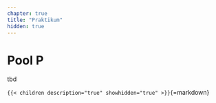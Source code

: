 ```yaml
---
chapter: true
title: "Praktikum"
hidden: true
---
```


# Pool P

tbd


`{{< children description="true" showhidden="true" >}}`{=markdown}

